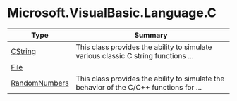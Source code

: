 ﻿
# Microsoft.VisualBasic.Language.C

|Type|Summary|
|----|-------|
|[CString](./CString.md)|This class provides the ability to simulate various classic C string functions ...|
|[File](./File.md)||
|[RandomNumbers](./RandomNumbers.md)|This class provides the ability to simulate the behavior of the C/C++ functions for  ...|

